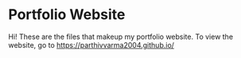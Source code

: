 # Portfolio Website

Hi! These are the files that makeup my portfolio website. To view the website, go to https://parthivvarma2004.github.io/ 
